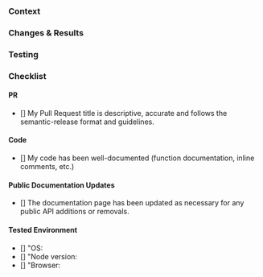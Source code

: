 <!-- Do Not Delete This! pr_template -->
<!-- Please read our Rules of Conduct: https://github.com/OHIF/Viewers/blob/master/CODE_OF_CONDUCT.md -->
<!-- 🕮 Read our guide about our Contributing Guide here https://v3-docs.ohif.org/development/contributing -->
<!-- :hand: Thank you for starting this amazing contribution! -->

<!--
⚠️⚠️ Please make sure the checklist section below is complete before submitting your PR.
To complete the checklist, add an 'x' to each item: [] -> [x]
(PRs that do not have all the checkboxes marked will not be approved)
-->

### Context

<!--
Provide a clear explanation of the reasoning behind this change, such as:
- A link to the issue being addressed, using the format "Fixes #ISSUE_NUMBER"
- An image showing the issue or problem being addressed
- Error logs or callStacks to help with the understanding of the problem
-->

### Changes & Results

<!--
List all the changes that have been done, such as:
- Add new components
- Remove old components
- Update dependencies

What are the effects of this change?
- Before vs After
- Screenshots / GIFs / Videos
-->

### Testing

<!--
Describe how we can test your changes.
- open a URL
- visit a page
- click on a button
- etc.
-->

### Checklist

#### PR

<!--
https://semantic-release.gitbook.io/semantic-release/#how-does-it-work

Examples:
Please note the letter casing in the provided examples (upper or lower).

- feat(MeasurementService): add ...
- fix(Toolbar): fix ...
- docs(Readme): update ...
- style(Whitespace): fix ...
- refactor(ExtensionManager): ...
- test(HangingProtocol): Add test ...
- chore(git): update ...
- perf(VolumeLoader): ...

You don't need to have each commit within the Pull Request follow the rule,
but the PR title must comply with it, as it will be used as the commit message
after the commits are squashed.
-->

- [] My Pull Request title is descriptive, accurate and follows the
  semantic-release format and guidelines.

#### Code

- [] My code has been well-documented (function documentation, inline comments,
  etc.)

#### Public Documentation Updates

<!-- https://v3-docs.ohif.org/ -->

- [] The documentation page has been updated as necessary for any public API
  additions or removals.

#### Tested Environment

- [] "OS: <!--[e.g. Windows 10, macOS 10.15.4]"-->
- [] "Node version: <!--[e.g. 16.14.0]"-->
- [] "Browser:
  <!--[e.g. Chrome 83.0.4103.116, Firefox 77.0.1, Safari 13.1.1]"-->

<!-- prettier-ignore-start -->
[blog]: https://circleci.com/blog/triggering-trusted-ci-jobs-on-untrusted-forks/
[script]: https://github.com/jklukas/git-push-fork-to-upstream-branch
<!-- prettier-ignore-end -->
